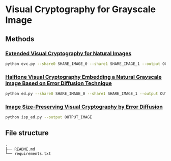# Visual Cryptography for Grayscale Image

## Methods
### [Extended Visual Cryptography for Natural Images](https://otik.uk.zcu.cz/handle/11025/5993)
```bash
python evc.py --share0 SHARE_IMAGE_0 --share1 SHARE_IMAGE_1 --output OUTPUT_IMAGE
```

### [Halftone Visual Cryptography Embedding a Natural Grayscale Image Based on Error Diffusion Technique](https://ieeexplore.ieee.org/abstract/document/4285100/)
```bash
python ed.py --share0 SHARE_IMAGE_0 --share1 SHARE_IMAGE_1 --output OUTPUT_IMAGE
```

### [Image Size-Preserving Visual Cryptography by Error Diffusion](https://catalog.lib.kyushu-u.ac.jp/opac_detail_md/?lang=0&amode=MD100000&bibid=1936207)
```bash
python isp_ed.py --output OUTPUT_IMAGE
```

## File structure
```
.
├── README.md
└── requirements.txt
```